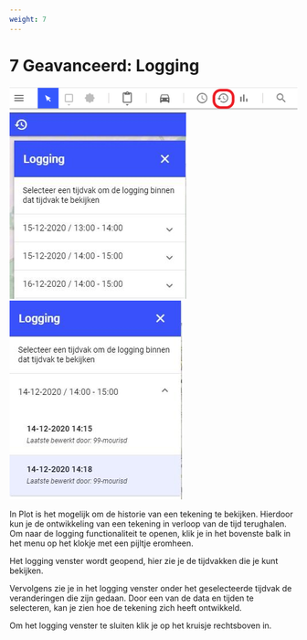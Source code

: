 ```yaml
---
weight: 7
---
```


# 7  Geavanceerd: Logging 


![](images/lcms-plot-handleiding-37_2.png)  
![](images/lcms-plot-handleiding-37_3.jpg)  
![](images/lcms-plot-handleiding-37_4.jpg)  

In Plot is het mogelijk om de historie van een tekening te bekijken. Hierdoor kun je de 
ontwikkeling van een tekening in verloop van de tijd terughalen. Om naar de logging 
functionaliteit te openen, klik je in het bovenste balk in het menu op het klokje met een pijltje 
eromheen. 
 
Het logging venster wordt geopend, hier zie je de tijdvakken die je kunt bekijken. 
 
Vervolgens zie je in het logging venster onder het geselecteerde tijdvak de veranderingen 
die zijn gedaan. Door een van de data en tijden te selecteren, kan je zien hoe de tekening 
zich heeft ontwikkeld. 
 
Om het logging venster te sluiten klik je op het kruisje rechtsboven in. 
